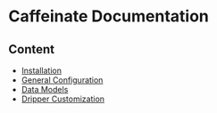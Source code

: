 # Caffeinate Documentation

## Content

- [Installation](0-installation.md)
- [General Configuration](1-general-configuration.md)
- [Data Models](2-data-models.md)
- [Dripper Customization](3-dripper-customization.md)
